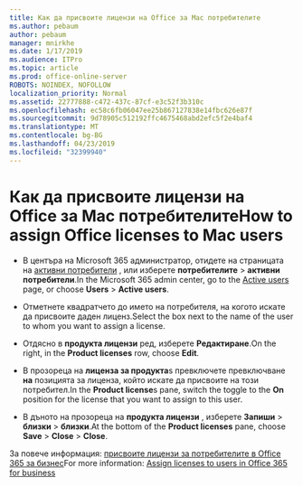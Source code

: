 ```yaml
---
title: Как да присвоите лицензи на Office за Mac потребителите
ms.author: pebaum
author: pebaum
manager: mnirkhe
ms.date: 1/17/2019
ms.audience: ITPro
ms.topic: article
ms.prod: office-online-server
ROBOTS: NOINDEX, NOFOLLOW
localization_priority: Normal
ms.assetid: 22777888-c472-437c-87cf-e3c52f3b310c
ms.openlocfilehash: ec58c6fb06047ee25b867127838e14fbc626e87f
ms.sourcegitcommit: 9d78905c512192ffc4675468abd2efc5f2e4baf4
ms.translationtype: MT
ms.contentlocale: bg-BG
ms.lasthandoff: 04/23/2019
ms.locfileid: "32399940"
---
```

# <a name="how-to-assign-office-licenses-to-mac-users"></a><span data-ttu-id="3c653-102">Как да присвоите лицензи на Office за Mac потребителите</span><span class="sxs-lookup"><span data-stu-id="3c653-102">How to assign Office licenses to Mac users</span></span>

- <span data-ttu-id="3c653-103">В центъра на Microsoft 365 администратор, отидете на страницата на [активни потребители](https://go.microsoft.com/fwlink/p/?linkid=834822) , или изберете **потребителите** \> **активни потребители**.</span><span class="sxs-lookup"><span data-stu-id="3c653-103">In the Microsoft 365 admin center, go to the [Active users](https://go.microsoft.com/fwlink/p/?linkid=834822) page, or choose **Users** \> **Active users**.</span></span>
    
- <span data-ttu-id="3c653-104">Отметнете квадратчето до името на потребителя, на когото искате да присвоите даден лиценз.</span><span class="sxs-lookup"><span data-stu-id="3c653-104">Select the box next to the name of the user to whom you want to assign a license.</span></span>
    
- <span data-ttu-id="3c653-105">Отдясно в **продукта лицензи** ред, изберете **Редактиране**.</span><span class="sxs-lookup"><span data-stu-id="3c653-105">On the right, in the **Product licenses** row, choose **Edit**.</span></span>
    
- <span data-ttu-id="3c653-106">В прозореца на **лиценза за продукта**s превключете превключване **на** позицията за лиценза, който искате да присвоите на този потребител.</span><span class="sxs-lookup"><span data-stu-id="3c653-106">In the **Product license**s pane, switch the toggle to the **On** position for the license that you want to assign to this user.</span></span> 
    
- <span data-ttu-id="3c653-107">В дъното на прозореца на **продукта лицензи** , изберете **Запиши** \> **близки** \> **близки**.</span><span class="sxs-lookup"><span data-stu-id="3c653-107">At the bottom of the **Product licenses** pane, choose **Save** \> **Close** \> **Close**.</span></span>
    
<span data-ttu-id="3c653-108">За повече информация: [присвоите лицензи за потребителите в Office 365 за бизнес](https://docs.microsoft.com/office365/admin/subscriptions-and-billing/assign-licenses-to-users)</span><span class="sxs-lookup"><span data-stu-id="3c653-108">For more information: [Assign licenses to users in Office 365 for business](https://docs.microsoft.com/office365/admin/subscriptions-and-billing/assign-licenses-to-users)</span></span>
  

